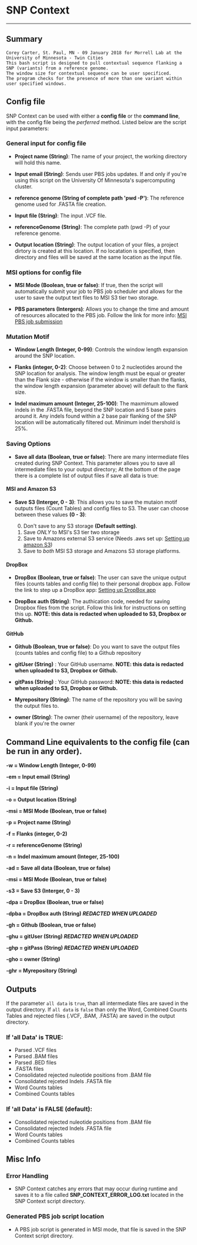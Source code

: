# SNP Context
----------

## Summary

    Corey Carter, St. Paul, MN - 09 January 2018 for Morrell Lab at the University of Minnesota - Twin Cities
    This bash script is designed to pull contextual sequence flanking a SNP (variants) from a reference genome.
    The window size for contextual sequence can be user specificed.
    The program checks for the presence of more than one variant within user specified windows.

## Config file
SNP Context can be used with either a **config file** or the **command line**, with the config file being the *perferred* method. Listed below are the script input parameters:

### General input for config file
* **Project name (String)**: The name of your project, the working directory will hold this name.

* **Input email (String)**: Sends user PBS jobs updates. If and only if you're using this script on the University Of Minnesota's supercomputing cluster. 

* **reference genome (String of complete path 'pwd -P')**: The reference genome used for .FASTA file creation.

* **Input file (String)**: The input .VCF file. 

* **referenceGenome (String)**: The complete path (pwd -P) of your reference genome.

* **Output location (String)**: The output location of your files, a project dirtory is created at this location. If no locatation is specified, then directory and files will be saved at the same location as the input file.

### MSI options for config file
* **MSI Mode (Boolean, true or false)**: If true, then the script will automatically submit your job to PBS job scheduler and allows for the user to save the output text files to MSI S3 tier two storage.

* **PBS parameters (Intergers)**: Allows you to change the time and amount of resources allocated to the PBS job. 
Follow the link for more info: [MSI PBS job submission](https://www.msi.umn.edu/content/job-submission-and-scheduling-pbs-scripts)

### Mutation Motif
* **Window Length (Integer, 0-99)**: Controls the window length expansion around the SNP location.

* **Flanks (integer, 0-2)**: Choose between 0 to 2 nucleotides around the SNP location for analysis. The window length must be equal or greater than the Flank size - otherwise if the window is smaller than the flanks, the window length expansion (parameter above) will default to the flank size.  

* **Indel maximum amount (Integer, 25-100)**: The maxmimum allowed indels in the .FASTA file, beyond the SNP location and 5 base pairs around it. Any indels found within a 2 base pair flanking of the SNP location will be automatically filtered out. Minimum indel thershold is 25%.

### Saving Options
* **Save all data (Boolean, true or false)**: There are many intermediate files created during SNP Context. This parameter allows you to save all intermediate files to your output directory; At the bottom of the page there is a complete list of output files if save all data is true: 

#### MSI and Amazon S3

* **Save S3 (Interger, 0 - 3)**: This allows you to save the mutaion motif outputs files (Count Tables) and config files to S3. The user can choose between these values **(0 - 3)**:

	0.    Don't save to any S3 storage **(Default setting)**.
	1.    Save *ONLY* to MSI's S3 tier two storage
	2.    Save to Amazons external S3 service (Needs .aws set up: [Setting up amazon S3](https://docs.aws.amazon.com/AmazonS3/latest/dev/setup-aws-cli.html))
	3.    Save to *both* MSI S3 storage and Amazons S3 storage platforms.

#### DropBox
* **DropBox (Boolean, true or false)**: The user can save the unique output files (counts tables and config file) to their personal dropbox app.
Follow the link to step up a DropBox app: [Setting up DropBox app](https://www.dropbox.com/developers/reference/getting-started#app%20console)

* **DropBox auth (String)**: The authication code, needed for saving Dropbox files from the script. Follow this link for instructions on setting this up. **NOTE: this data is redacted when uploaded to S3, Dropbox or Github.**

#### GitHub

* **Github (Boolean, true or false)**: Do you want to save the output files (counts tables and config file) to a Github repository

* **gitUser (String)** : Your GitHub username. **NOTE: this data is redacted when uploaded to S3, Dropbox or Github.**
* **gitPass (String)** : Your GitHub password: **NOTE: this data is redacted when uploaded to S3, Dropbox or Github.**

* **Myrepository (String)**: The name of the repository you will be saving the output files to.

* **owner (String)**: The owner (their username) of the repository, leave blank if you're the owner

## Command Line equivalents to the config file (can be run in any order).

**-w = Window Length (Integer, 0-99)**

**-em = Input email (String)**

**-i = Input file (String)**

**-o = Output location (String)**

**-msi = MSI Mode (Boolean, true or false)**

**-p = Project name (String)**

**-f = Flanks (integer, 0-2)**

**-r = referenceGenome (String)**

**-n = Indel maximum amount (Integer, 25-100)**

**-ad = Save all data (Boolean, true or false)**

**-msi = MSI Mode (Boolean, true or false)**

**-s3 = Save S3 (Interger, 0 - 3)**

**-dpa = DropBox (Boolean, true or false)**

**-dpba = DropBox auth (String) *REDACTED WHEN UPLOADED***

**-gh = Github (Boolean, true or false)**

**-ghu = gitUser (String) *REDACTED WHEN UPLOADED***

**-ghp = gitPass (String) *REDACTED WHEN UPLOADED***

**-gho = owner (String)**

**-ghr = Myrepository (String)**

## Outputs

If the parameter `all data` is `true`, than all intermediate files are saved in the output directory. If `all data` is `false` than only the Word, Combined Counts Tables and rejected files (.VCF, .BAM, .FASTA) are saved in the output directory.

### If 'all Data' is **TRUE**:
* Parsed .VCF files
* Parsed .BAM files
* Parsed .BED files
* .FASTA files
* Consolidated rejected nuleotide positions from .BAM file
* Consolidated rejceted Indels .FASTA file
* Word Counts tables
* Combined Counts tables

### If 'all Data' is **FALSE** (default):
* Consolidated rejected nuleotide positions from .BAM file
* Consolidated rejected Indels .FASTA file
* Word Counts tables
* Combined Counts tables

## Misc Info

### Error Handling
* SNP Context catches any errors that may occur during runtime and saves it to a file called **SNP_CONTEXT_ERROR_LOG.txt** located in the SNP Context script directory.

### Generated PBS job script location
* A PBS job script is generated in MSI mode, that file is saved in the SNP Context script directory.
